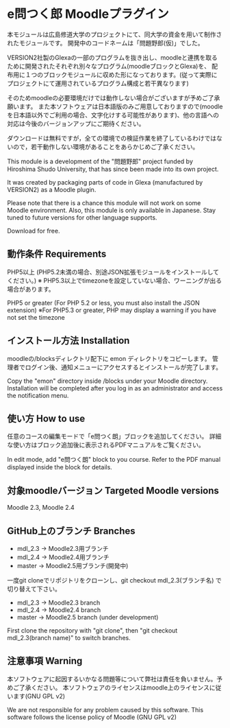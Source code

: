 e問つく郎 Moodleプラグイン
==================
本モジュールは広島修道大学のプロジェクトにて、同大学の資金を用いて制作されたモジュールです。
開発中のコードネームは「問題野郎(仮)」でした。

VERSION2社製のGlexaの一部のプログラムを抜き出し、moodleと連携を取るために開発されたそれぞれ別々なプログラム(moodleブロックとGlexa)を、 配布用に１つのブロックモジュールに収めた形になっております。(従って実際にプロジェクトにて運用されているプログラム構成と若干異なります)

そのためmoodleの必要環境だけでは動作しない場合がございますが予めご了承願います。
また本ソフトウェアは日本語版のみご用意しておりますので(moodleを日本語以外でご利用の場合、文字化けする可能性があります)、他の言語への対応は今後のバージョンアップにご期待ください。

ダウンロードは無料ですが，全ての環境での検証作業を終了しているわけではないので，若干動作しない環境があることをあらかじめご了承ください。

This module is a development of the "問題野郎" project funded by Hiroshima Shudo University, that has since been made into its own project.

It was created by packaging parts of code in Glexa (manufactured by VERSION2) as a Moodle plugin.

Please note that there is a chance this module will not work on some Moodle environment. Also, this module is only available in Japanese. Stay tuned to future versions for other language supports.

Download for free.


動作条件 Requirements
------

PHP5以上 (PHP5.2未満の場合、別途JSON拡張モジュールをインストールしてください。)
※ PHP5.3以上でtimezoneを設定していない場合、ワーニングが出る場合があります。

PHP5 or greater (For PHP 5.2 or less, you must also install the JSON extension)
※For PHP5.3 or greater, PHP may display a warning if you have not set the timezone

インストール方法 Installation
------
moodleの/blocksディレクトリ配下に emon ディレクトリをコピーします。
管理者でログイン後、通知メニューにアクセスするとインストールが完了します。

Copy the "emon" directory inside /blocks under your Moodle directory. 
Installation will be completed after you log in as an administrator and access the notification menu.

使い方 How to use
------
任意のコースの編集モードで「e問つく朗」ブロックを追加してください。
詳細な使い方はブロック追加後に表示されるPDFマニュアルをご覧ください。

In edit mode, add "e問つく朗" block to you course.
Refer to the PDF manual displayed inside the block for details.

対象moodleバージョン Targeted Moodle versions
------
Moodle 2.3, Moodle 2.4

GitHub上のブランチ Branches
------
* mdl_2.3 -> Moodle2.3用ブランチ
* mdl_2.4 -> Moodle2.4用ブランチ
* master -> Moodle2.5用ブランチ(開発中)

一度git cloneでリポジトリをクローンし、git checkout mdl_2.3(ブランチ名) で切り替えて下さい。

* mdl_2.3 -> Moodle2.3 branch 
* mdl_2.4 -> Moodle2.4 branch
* master -> Moodle2.5 branch (under development)

First clone the repository with "git clone", then "git checkout mdl_2.3(branch name)" to switch branches.

注意事項 Warning
------
本ソフトウェアに起因するいかなる問題等について弊社は責任を負いません。予めご了承ください。
本ソフトウェアのライセンスはmoodle上のライセンスに従います(GNU GPL v2)

We are not responsible for any problem caused by this software. 
This software follows the license policy of Moodle (GNU GPL v2)

